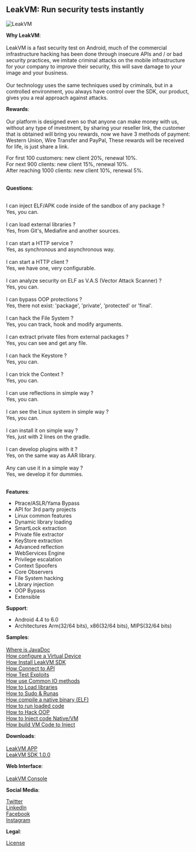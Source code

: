 <h2>LeakVM: Run security tests instantly</h2>

![LeakVM](LeakVM.jpg)

<b>Why LeakVM</b>:<br><br>
LeakVM is a fast security test on Android, much of the commercial infrastructure hacking has been done through insecure APIs and / or bad security practices, we imitate criminal attacks on the mobile infrastructure for your company to improve their security, this will save damage to your image and your business.
                                <br><br>Our technology uses the same techniques used by criminals, but in a controlled environment, you always have control over the SDK, our product, gives you a real approach against attacks.
                                
<b>Rewards</b>:<br><br>
Our platform is designed even so that anyone can make money with us, without any type of investment, by sharing your reseller link, the customer that is obtained will bring you rewards, now we have 3 methods of payment: Western Union, Wire Transfer and PayPal, These rewards will be received for life, is just share a link.<br>

For first 100 customers: new client 20%, renewal 10%.<br>
For next 900 clients: new client 15%, renewal 10%.<br>
After reaching 1000 clients: new client 10%, renewal 5%.<br><br>

<b>Questions</b>:<br><br>

I can inject ELF/APK code inside of the sandbox of any package ?<br>
Yes, you can.<br>
<br>
I can load external libraries ?<br>
Yes, from  Git's, Mediafire and another sources.<br>
<br>
I can start a HTTP service ?<br>
Yes, as synchronous and asynchronous way.<br>
<br>
I can start a HTTP client ?<br>
Yes, we have one, very configurable.<br>
<br>
I can analyze security on ELF as V.A.S (Vector Attack Scanner) ?<br>
Yes, you can.<br>
<br>
I can bypass OOP protections ?<br>
Yes, there not exist: 'package', 'private', 'protected' or 'final'.<br>
<br>
I can hack the File System ?<br>
Yes, you can track, hook and modify arguments.<br>
<br>
I can extract private files from external packages ?<br>
Yes, you can see and get any file.<br>
<br>
I can hack the Keystore ?<br>
Yes, you can.<br>
<br>
I can trick the Context ?<br>
Yes, you can.<br>
<br>
I can use reflections in simple way ?<br>
Yes, you can.<br>
<br>
I can see the Linux system in simple way ?<br>
Yes, you can.<br>
<br>
I can install it on simple way ?<br>
Yes, just with 2 lines on the gradle.<br>
<br>
I can develop plugins with it ?<br>
Yes, on the same way as AAR library.<br>
<br>
Any can use it in a simple way ?<br>
Yes, we develop it for dummies.<br><br>

<b>Features</b>:<br>
* Ptrace/ASLR/Yama Bypass<br>
* API for 3rd party projects<br>
* Linux common features<br>
* Dynamic library loading<br>
* SmartLock extraction<br>
* Private file extractor<br>
* KeyStore extraction<br>
* Advanced reflection<br>
* WebServices Engine<br>
* Privilege escalation<br>
* Context Spoofers<br>
* Core Observers<br>
* File System hacking<br>
* Library injection<br>
* OOP Bypass<br>
* Extensible<br>


<b>Support</b>:<br>
* Android 4.4 to 6.0<br>
* Architectures Arm(32/64 bits), x86(32/64 bits), MIPS(32/64 bits)<br>

<b>Samples</b>:<br><br>
[Where is JavaDoc](https://xekricorp.github.io/LeakVM/javadoc/)<br>
[How configure a Virtual Device](https://gist.github.com/XekriCorp/7bc99bcf4f23dd05ac7e3b9f70396079)<br>
[How Install LeakVM SDK](https://gist.github.com/XekriCorp/b46894288f8f432018d0b80b3ea8a5fc)<br>
[How Connect to API](https://gist.github.com/XekriCorp/c4430242004d73cc534bff243aa9a025)<br>
[How Test Exploits](https://gist.github.com/XekriCorp/4de3d0246f4d88ee4d8198a8acd3c2e7)<br>
[How use Common IO methods](https://gist.github.com/XekriCorp/3d23cd5fb179d1dd13b5b83ba61c68cc)<br>
[How to Load libraries](https://gist.github.com/XekriCorp/548e9e18116b076227fe285cd03f02eb)<br>
[How to Sudo & Runas](https://gist.github.com/XekriCorp/cb0f162076f1a2404b60abbf93ac544c)<br>
[How compile a native binary (ELF)](https://gist.github.com/XekriCorp/8a426695764d166f85acb9a22cfe8062)<br>
[How to run loaded code](https://gist.github.com/XekriCorp/ff2970fcecb03f6f735783f97f2261f2)<br>
[How to Hack OOP](https://gist.github.com/XekriCorp/2d5f14c241101fa07028c78f5d087d36)<br>
[How to Inject code Native/VM](https://gist.github.com/XekriCorp/e4fa7581222891150b23a4f4af80e22d)<br>
[How build VM Code to Inject](https://gist.github.com/XekriCorp/8b3d8ff430eecc56701af704cfcfcb7a)<br>

<b>Downloads</b>:<br><br>
[LeakVM APP](https://raw.githubusercontent.com/XekriCorp/LeakVM/master/downloads/LeakVM_1_0_1.apk)<br>
[LeakVM SDK 1.0.0](https://raw.githubusercontent.com/XekriCorp/LeakVM/master/maven/com/xekri/leakvm/sdk/1.0.0/sdk-1.0.0.aar)<br>

<b>Web Interface</b>:<br><br>
[LeakVM Console](https://xekricorp.com/leakvm/)<br>

<b>Social Media</b>:<br>

[Twitter](https://twitter.com/XekriCorp/)<br>
[LinkedIn](https://www.linkedin.com/company/xekricorp/)<br>
[Facebook](https://www.facebook.com/XekriCorp/)<br>
[Instagram](https://www.instagram.com/xekricorp/)<br>

<b>Legal</b>:<br>

[License](https://raw.githubusercontent.com/XekriCorp/LeakVM/master/LICENSE)<br><br>
